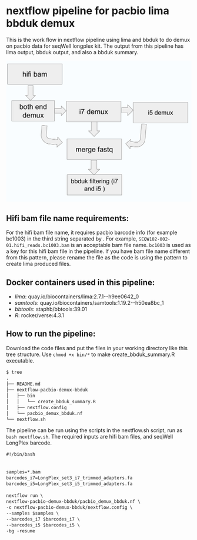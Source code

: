 
# nextflow pipeline for pacbio lima bbduk demux

This is the work flow in nextflow pipeline using lima and bbduk to do demux on pacbio data for seqWell longplex kit. The output from this pipeline has lima output, bbduk output, and also a bbduk summary.

![workflow](./assets/workflow.png)

## Hifi bam file name requirements: 
For the hifi bam file name, it requires pacbio barcode info (for example bc1003) in the third string separated by .
For example, `SEQW102-002-01.hifi_reads.bc1003.bam` is an acceptable bam file name. `bc1003` is used as a key for this hifi bam file in the pipeline. If you have bam file name different from this pattern, please rename the file as the code is using the pattern to create lima produced files. 

## Docker containers used in this pipeline:
 - *lima*: quay.io/biocontainers/lima:2.7.1--h9ee0642_0
 - *samtools*: quay.io/biocontainers/samtools:1.19.2--h50ea8bc_1
 - *bbtools*: staphb/bbtools:39.01
 - *R*: rocker/verse:4.3.1



## How to run the pipeline:
Download the code files and put the files in your working directory like this tree structure. Use `chmod +x bin/*` to make create_bbduk_summary.R executable.

```
$ tree
.
├── README.md
├── nextflow-pacbio-demux-bbduk
│   ├── bin
│   │   └── create_bbduk_summary.R
│   ├── nextflow.config
│   └── pacbio_demux_bbduk.nf
└── nextflow.sh
```
The pipeline can be run using the scripts in the nextflow.sh script, run as `bash nextflow.sh`.
The required inputs are hifi bam files, and seqWell LongPlex barcode.

```
#!/bin/bash


samples=*.bam
barcodes_i7=LongPlex_set3_i7_trimmed_adapters.fa
barcodes_i5=LongPlex_set3_i5_trimmed_adapters.fa

nextflow run \
nextflow-pacbio-demux-bbduk/pacbio_demux_bbduk.nf \
-c nextflow-pacbio-demux-bbduk/nextflow.config \
--samples $samples \
--barcodes_i7 $barcodes_i7 \
--barcodes_i5 $barcodes_i5 \
-bg -resume


```



